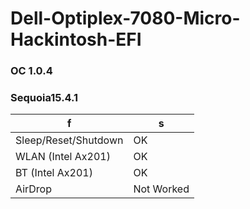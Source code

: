 # Dell-Optiplex-7080-Micro-Hackintosh-EFI

### OC 1.0.4
### Sequoia15.4.1

|f|s|
|---|---|  
|Sleep/Reset/Shutdown|OK|
|WLAN (Intel Ax201)|OK|
|BT (Intel Ax201)|OK|
|AirDrop|Not Worked|
